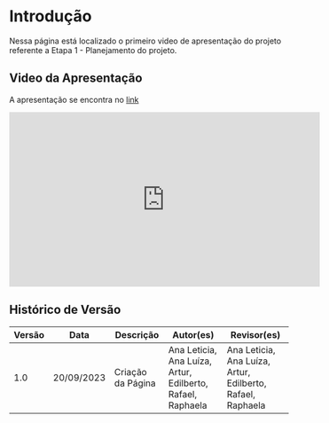 # Introdução

Nessa página está localizado o primeiro video de apresentação do projeto referente a Etapa 1 - Planejamento do projeto.

## Video da Apresentação

A apresentação se encontra no [link](https://youtu.be/Udj_30weK_k)

<iframe width="560" height="315" src="https://www.youtube.com/embed/Udj_30weK_k" title="YouTube video player" frameborder="0" allow="accelerometer; autoplay; clipboard-write; encrypted-media; gyroscope; picture-in-picture; web-share" allowfullscreen></iframe>

## Histórico de Versão

| Versão | Data       | Descrição          | Autor(es) | Revisor(es) |
| ------- | ---------- | -------------------- | --------- | ----------- |
| 1.0     | 20/09/2023 | Criação da Página | Ana Leticia, Ana Luíza, Artur, Edilberto, Rafael, Raphaela     | Ana Leticia, Ana Luíza, Artur, Edilberto, Rafael, Raphaela       |